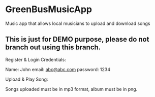 # GreenBusMusicApp
Music app that allows local musicians to upload and download songs

## This is just for DEMO purpose, please do not branch out using this branch.

Register & Login Credentials:

Name: John
email: abc@abc.com
password: 1234

Upload & Play Song:

Songs uploaded must be in mp3 format, album must be in png.
